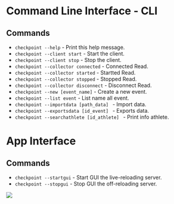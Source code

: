 # Command Line Interface - CLI

## Commands

* `checkpoint --help` - Print this help message.
* `checkpoint --client start` - Start the client.
* `checkpoint --client stop` - Stop the client.
* `checkpoint --collector connected` - Connected Read.
* `checkpoint --collector started` - Startted Read.
* `checkpoint --collector stopped` - Stopped Read.
* `checkpoint --collector disconnect` - Disconnect Read.
* `checkpoint --new [event_name]` - Create a new event.
* `checkpoint --list event` - List name all event.
* `checkpoint --importdata [path_data] ` - Import data.
* `checkpoint --exportsdata [id_event] ` - Exports data.
* `checkpoint --searchathlete [id_athlete] ` - Print info athlete.

# App Interface

## Commands

* `checkpoint --startgui` - Start GUI the live-reloading server.
* `checkpoint --stopgui` - Stop GUI the off-reloading server.

<img src="http://127.0.0.1:8000/assets/img/app_interface.png">
